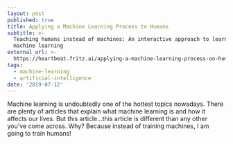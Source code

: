 ```yaml
---
layout: post
published: true
title: Applying a Machine Learning Process to Humans
subtitle: >-
  Teaching humans instead of machines: An interactive approach to learning
  machine learning
external_url: >-
  https://heartbeat.fritz.ai/applying-a-machine-learning-process-on-humans-df2d7f96382a
tags:
  - machine-learning
  - artificial-intelligence
date: '2019-07-12'
---
```

Machine learning is undoubtedly one of the hottest topics nowadays. There are plenty of articles that explain what machine learning is and how it affects our lives. But this article…this article is different than any other you've come across. Why? Because instead of training machines, I am going to train humans!
